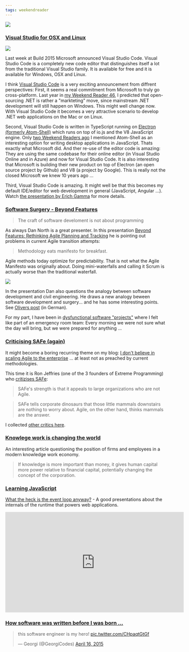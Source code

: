 ```yaml
---
tags: weekendreader
---
```

<img class="jb-main-img" src="https://lh3.googleusercontent.com/-DGbKrm6sGh0/VUVgboG_8WI/AAAAAAAACO4/taWxGOGtIAA/s912/WR18.png">


### [Visual Studio for OSX and Linux](https://code.visualstudio.com/)

<a href="https://code.visualstudio.com/">
<img class="jb-main-img" src="https://lh3.googleusercontent.com/-F49FcLnvTAk/VUVGqJeQENI/AAAAAAAACOE/YpdIHaC4go8/s789/Screen%2520Shot%25202015-05-02%2520at%252023.49.48.png">
</a>

Last week at Build 2015 Microsoft announced Visual Studio Code. Visual Studio Code is a completely new code editor that distinguishes itself a lot from the traditional Visual Studio family. It is available for free and it is available for Windows, OSX and Linux.

I think [Visual Studio Code](https://code.visualstudio.com/) is a very exciting announcement from diffrent perspectives:
First, it seems a real commitment from Microsoft to truly go cross-platform. Last year in [my Weekend Reader 46](http://blog.jonasbandi.net/2014/11/weekend-reader-week-42.html), I predicted that open-sourcing .NET is rather a "markteting" move, since mainstream .NET development will still happen on Windows. This might well change now. With Visual Studio Code it becomes a very attractive scenario to develop .NET web applications on the Mac or on Linux.  

Second, Visual Studio Code is written in TypeScript running on [Electron (formerly Atom-Shell)](http://electron.atom.io/) which runs on top of io.js and the V8 JavaScript engine. Only [two Weekend Readers ago](http://blog.jonasbandi.net/2015/04/weekend-reader-week-15.html) I mentioned Atom-Shell as an interesting option for writing desktop applications in JavaScript. Thats exactly what Microsoft did. And ther re-use of the editor code is amazing: They are using the same codebase for their online editor (in Visual Studio Online and in Azure) and now for Visual Studio Code. It is also interesting that Microsoft is building their new product on top of Electron (an open source project by Github) and V8 (a project by Google). This is really not the closed Microsoft we knew 10 years ago ...

Third, Visual Studio Code is amazing. It might well be that this becomes my default IDE/editor for web development in general (JavaScript, Angular ...). Watch [the presentation by Erich Gamma](http://channel9.msdn.com/Events/Build/2015/3-680) for more details.

### [Software Surgery - Beyond Features](http://www.ustream.tv/recorded/61492206)

>The craft of software develoment is not about programming

As always Dan North is a great presenter. In this presentation [Beyond Features: Rethinking Agile Planning and Tracking](http://www.ustream.tv/recorded/61492206) he is pointing out problems in current Agile transition attempts:

> Methodology eats manifesto for breakfast.

Agile methods today optimize for predictability. That is not what the Agile Manifesto was originally about. Doing mini-waterfalls and calling it Scrum is actually worse than the traditional waterfall.

<img class="jb-main-img" src="https://lh3.googleusercontent.com/-T4p1MeDLDFQ/VUVXOfhTcpI/AAAAAAAACOc/blEMuMhFokg/s600/surgery.png" >

In the presentation Dan also questions the analogy between software development and civil engineering. He draws a new analogy beween software development and surgery... and he has some interesting points. See [Olivers post](http://www.nautsch.net/2015/04/27/software-chirurgie/) (in German).

For my part, I have been in [dysfunctional software "projects"](http://blog.jonasbandi.net/2011/09/programming-humor-private-coder.html) where I felt like part of an emergency room team: Every morning we were not sure what the day will bring, but we were prepared for anything ...



### [Criticising SAFe (again)](http://ronjeffries.com/xprog/articles/issues-with-safe/)
It might become a boring recurring theme on my blog: [I don't believe in scaling Agile to the enterprise](http://blog.jonasbandi.net/2014/02/why-i-don-believe-in-scaling-agile-to.html) ... at least not as preached by current methodologies.

This time it is Ron Jeffries (one of the 3 founders of Extreme Programming) who [critizises SAFe](http://ronjeffries.com/xprog/articles/issues-with-safe/):

> SAFe's strength is that it appeals to large organizations who are not Agile.

>SAFe tells corporate dinosaurs that those little mammals downstairs are nothing to worry about. Agile, on the other hand, thinks mammals are the answer.

I collected [other critics here](http://blog.jonasbandi.net/search?q=SAFE).

### [Knowlege work is changing the world](http://eskokilpi.blogging.fi/2015/04/08/are-markets-the-future-of-firms/)
An interesting article questioning the position of firms and employees in a modern knowledge work economy.

>If knowledge is more important than money, it gives human capital more power relative to financial capital, potentially changing the concept of the corporation.



### [Learning JavaScript](https://www.youtube.com/watch?v=8aGhZQkoFbQ)
[What the heck is the event loop anyway?](https://www.youtube.com/watch?v=8aGhZQkoFbQ) - A good presentations about the internals of the runtime that powers web applications.
<iframe width="560" height="315" src="https://www.youtube.com/embed/8aGhZQkoFbQ" frameborder="0" allowfullscreen></iframe>



### [How software was written before I was born ...](https://twitter.com/GeorgiCodes/status/588710109230010368)
<blockquote class="twitter-tweet" lang="en"><p lang="en" dir="ltr">this software engineer is my hero! <a href="http://t.co/CHpaqtGtGf">pic.twitter.com/CHpaqtGtGf</a></p>&mdash; Georgi (@GeorgiCodes) <a href="https://twitter.com/GeorgiCodes/status/588710109230010368">April 16, 2015</a></blockquote>
<script async src="//platform.twitter.com/widgets.js" charset="utf-8"></script>